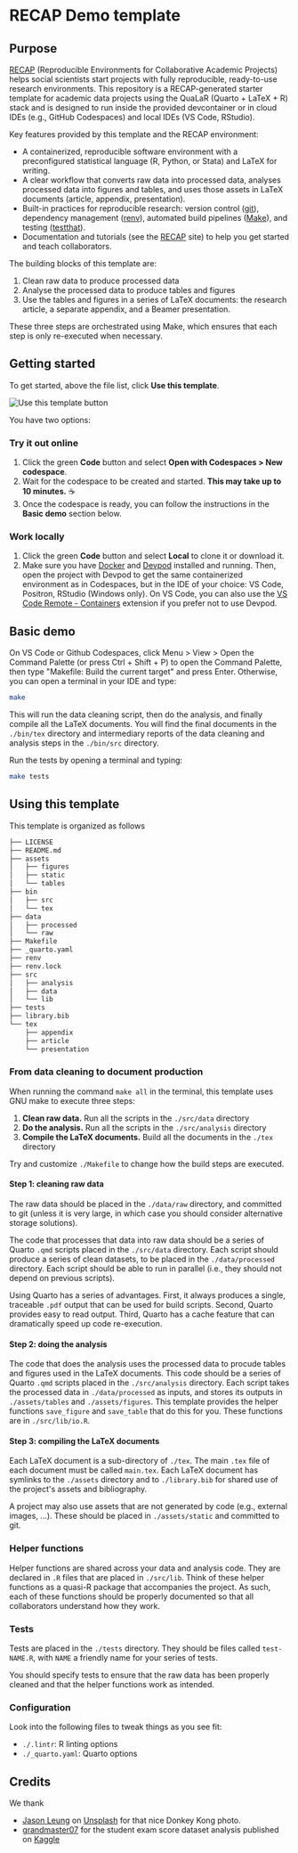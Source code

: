 # RECAP Demo template

## Purpose

[RECAP](https://recap-org.github.io) (Reproducible Environments for Collaborative Academic Projects) helps social scientists start projects with fully reproducible, ready-to-use research environments. This repository is a RECAP-generated starter template for academic data projects using the QuaLaR (Quarto + LaTeX + R) stack and is designed to run inside the provided devcontainer or in cloud IDEs (e.g., GitHub Codespaces) and local IDEs (VS Code, RStudio).

Key features provided by this template and the RECAP environment:

- A containerized, reproducible software environment with a preconfigured statistical language (R, Python, or Stata) and LaTeX for writing.
- A clear workflow that converts raw data into processed data, analyses processed data into figures and tables, and uses those assets in LaTeX documents (article, appendix, presentation).
- Built-in practices for reproducible research: version control ([git](https://git-scm.com/)), dependency management ([renv](https://rstudio.github.io/renv/)), automated build pipelines ([Make](https://www.gnu.org/software/make/make.html)), and testing ([testthat](https://testthat.r-lib.org/)).
- Documentation and tutorials (see the [RECAP](https://recap-org.github.io) site) to help you get started and teach collaborators.

The building blocks of this template are:

1. Clean raw data to produce processed data
2. Analyse the processed data to produce tables and figures
3. Use the tables and figures in a series of LaTeX documents: the research article, a separate appendix, and a Beamer presentation. 

These three steps are orchestrated using Make, which ensures that each step is only re-executed when necessary.

## Getting started

To get started, above the file list, click **Use this template**.

![Use this template button](https://docs.github.com/assets/cb-76823/mw-1440/images/help/repository/use-this-template-button.webp)

You have two options: 

### Try it out online

1. Click the green **Code** button and select **Open with Codespaces > New codespace**.
2. Wait for the codespace to be created and started. **This may take up to 10 minutes.** ☕
3. Once the codespace is ready, you can follow the instructions in the **Basic demo** section below.

### Work locally

1. Click the green **Code** button and select **Local** to clone it or download it. 
2. Make sure you have [Docker](https://www.docker.com/get-started/) and [Devpod](https://devpod.sh/) installed and running. Then, open the project with Devpod to get the same containerized environment as in Codespaces, but in the IDE of your choice: VS Code, Positron, RStudio (Windows only). On VS Code, you can also use the [VS Code Remote - Containers](https://code.visualstudio.com/docs/remote/containers) extension if you prefer not to use Devpod.

## Basic demo

On VS Code or Github Codespaces, click Menu > View > Open the Command Palette (or press Ctrl + Shift + P) to open the Command Palette, then type "Makefile: Build the current target" and press Enter. Otherwise, you can open a terminal in your IDE and type:

```bash
make
```

 This will run the data cleaning script, then do the analysis, and finally compile all the LaTeX documents. You will find the final documents in the `./bin/tex` directory and intermediary reports of the data cleaning and analysis steps in the `./bin/src` directory.

Run the tests by opening a terminal and typing: 

```bash
make tests
```

## Using this template

This template is organized as follows

```bash
├── LICENSE
├── README.md
├── assets
│   ├── figures
│   ├── static
│   └── tables
├── bin
│   ├── src
│   └── tex
├── data
│   ├── processed
│   └── raw
├── Makefile
├── _quarto.yaml
├── renv
├── renv.lock
├── src
│   ├── analysis
│   ├── data
│   └── lib
├── tests
├── library.bib
└── tex
    ├── appendix
    ├── article
    └── presentation
```

### From data cleaning to document production

When running the command `make all` in the terminal, this template uses GNU make to execute three steps: 

1. **Clean raw data.** Run all the scripts in the `./src/data` directory
2. **Do the analysis.** Run all the scripts in the `./src/analysis` directory
3. **Compile the LaTeX documents.** Build all the documents in the `./tex` directory

Try and customize `./Makefile` to change how the build steps are executed. 

#### Step 1: cleaning raw data

The raw data should be placed in the `./data/raw` directory, and committed to git (unless it is very large, in which case you should consider alternative storage solutions). 

The code that processes that data into raw data should be a series of Quarto `.qmd` scripts placed in the `./src/data` directory. Each script should produce a series of clean datasets, to be placed in the `./data/processed` directory. Each script should be able to run in parallel (i.e., they should not depend on previous scripts). 

Using Quarto has a series of advantages. First, it always produces a single, traceable `.pdf` output that can be used for build scripts. Second, Quarto provides easy to read output. Third, Quarto has a cache feature that can dramatically speed up code re-execution. 

#### Step 2: doing the analysis

The code that does the analysis uses the processed data to procude tables and figures used in the LaTeX documents. This code should be a series of Quarto `.qmd` scripts placed in the `./src/analysis` directory. Each script takes the processed data in `./data/processed` as inputs, and stores its outputs in `./assets/tables` and `./assets/figures`. This template provides the helper functions `save_figure` and `save_table` that do this for you. These functions are in `./src/lib/io.R`. 

#### Step 3: compiling the LaTeX documents

Each LaTeX document is a sub-directory of `./tex`. The main `.tex` file of each document must be called `main.tex`. Each LaTeX document has symlinks to the `./assets` directory and to `./library.bib` for shared use of the project's assets and bibliography. 

A project may also use assets that are not generated by code (e.g., external images, ...). These should be placed in `./assets/static` and committed to git. 

### Helper functions

Helper functions are shared across your data and analysis code. They are declared in `.R` files that are placed in `./src/lib`. Think of these helper functions as a quasi-R package that accompanies the project. As such, each of these functions should be properly documented so that all collaborators understand how they work.  

### Tests

Tests are placed in the `./tests` directory. They should be files called `test-NAME.R`, with `NAME` a friendly name for your series of tests. 

You should specify tests to ensure that the raw data has been properly cleaned and that the helper functions work as intended. 

### Configuration

Look into the following files to tweak things as you see fit: 

- `./.lintr`: R linting options
- `./_quarto.yaml`: Quarto options

## Credits

We thank 

- [Jason Leung](https://unsplash.com/@ninjason?utm_content=creditCopyText&utm_medium=referral&utm_source=unsplash) on [Unsplash](https://unsplash.com/photos/donkey-kong-arcade-game-screen-with-1981-date-c5tiCWrZADc?utm_content=creditCopyText&utm_medium=referral&utm_source=unsplash) for that nice Donkey Kong photo.
- [grandmaster07](https://www.kaggle.com/grandmaster07) for the student exam score dataset analysis published on [Kaggle](https://www.kaggle.com/datasets/grandmaster07/student-exam-score-dataset-analysis)
